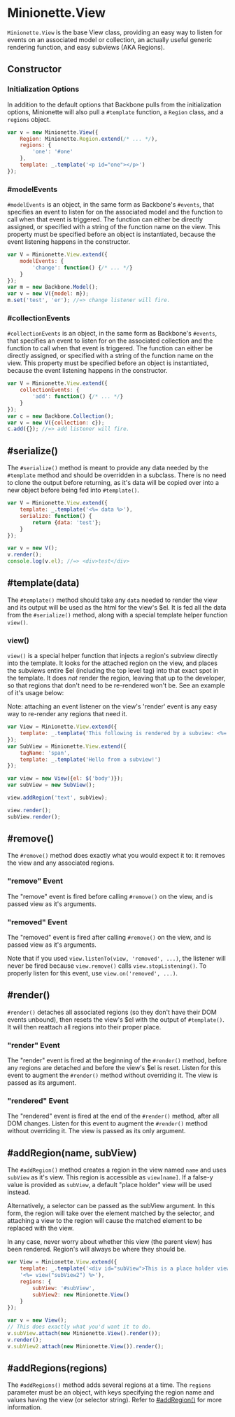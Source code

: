 Minionette.View
===============

`Minionette.View` is the base View class, providing an easy way to
listen for events on an associated model or collection, an actually
useful generic rendering function, and easy subviews (AKA Regions).

## Constructor

### Initialization Options

In addition to the default options that Backbone pulls from the
initialization options, Minionette will also pull a `#template`
function, a `Region` class, and a `regions` object.

```javascript
var v = new Minionette.View({
    Region: Minionette.Region.extend(/* ... */),
    regions: {
        'one': '#one'
    },
    template: _.template('<p id="one"></p>')
});
```

### #modelEvents

`#modelEvents` is an object, in the same form as Backbone's `#events`,
that specifies an event to listen for on the associated model and the
function to call when that event is triggered. The function can either
be directly assigned, or specified with a string of the function name on
the view. This property must be specified before an object is
instantiated, because the event listening happens in the constructor.

```javascript
var V = Minionette.View.extend({
    modelEvents: {
        'change': function() {/* ... */}
    }
});
var m = new Backbone.Model();
var v = new V({model: m});
m.set('test', 'er'); //=> change listener will fire.
```

### #collectionEvents

`#collectionEvents` is an object, in the same form as Backbone's
`#events`, that specifies an event to listen for on the associated
collection and the function to call when that event is triggered. The
function can either be directly assigned, or specified with a string of
the function name on the view. This property must be specified before an
object is instantiated, because the event listening happens in the
constructor.

```javascript
var V = Minionette.View.extend({
    collectionEvents: {
        'add': function() {/* ... */}
    }
});
var c = new Backbone.Collection();
var v = new V({collection: c});
c.add({}); //=> add listener will fire.
```


## #serialize()

The `#serialize()` method is meant to provide any data needed by the
`#template` method and should be overridden in a subclass. There is no
need to clone the output before returning, as it's data will be copied
over into a new object before being fed into `#template()`.

```javascript
var V = Minionette.View.extend({
    template: _.template('<%= data %>'),
    serialize: function() {
        return {data: 'test'};
    }
});

var v = new V();
v.render();
console.log(v.el); //=> <div>test</div>
```


## #template(data)

The `#template()` method should take any `data` needed to render the
view and its output will be used as the html for the view's $el. It is
fed all the data from the `#serialize()` method, along with a special
template helper function `view()`.

### view()

`view()` is a special helper function that injects a region's subview
directly into the template. It looks for the attached region on the view,
and places the subviews entire $el (including the top level tag) into
that exact spot in the template. It does _not_ render the region,
leaving that up to the developer, so that regions that don't need to be
re-rendered won't be. See an example of it's usage below:

Note: attaching an event listener on the view's 'render' event is any
easy way to re-render any regions that need it.

```javascript
var View = Minionette.View.extend({
    template: _.template('This following is rendered by a subview: <%= view("text") %>')
});
var SubView = Minionette.View.extend({
    tagName: 'span',
    template: _.template('Hello from a subview!')
});

var view = new View({el: $('body')});
var subView = new SubView();

view.addRegion('text', subView);

view.render();
subView.render();
```


## #remove()

The `#remove()` method does exactly what you would expect it to: it
removes the view and any associated regions.

### "remove" Event

The "remove" event is fired before calling `#remove()` on the view,
and is passed view as it's arguments.

### "removed" Event

The "removed" event is fired after calling `#remove()` on the view,
and is passed view as it's arguments.

Note that if you used `view.listenTo(view, 'removed', ...)`, the
listener will never be fired because `view.remove()` calls
`view.stopListening()`. To properly listen for this event, use
`view.on('removed', ...)`.


## #render()

`#render()` detaches all associated regions (so they don't have their
DOM events unbound), then resets the view's $el with the output of
`#template()`. It will then reattach all regions into their proper
place.

### "render" Event

The "render" event is fired at the beginning of the `#render()` method,
before any regions are detached and before the view's $el is reset.
Listen for this event to augment the `#render()` method without
overriding it.  The view is passed as its argument.

### "rendered" Event

The "rendered" event is fired at the end of the `#render()` method,
after all DOM changes. Listen for this event to augment the `#render()`
method without overriding it.  The view is passed as its only argument.


## #addRegion(name, subView)

The `#addRegion()` method creates a region in the view named `name` and
uses `subView` as it's view.  This region is accessible as `view[name]`.
If a false-y value is provided as `subView`, a default "place holder"
view will be used instead.

Alternatively, a selector can be passed as the subView argument. In
this form, the region will take over the element matched by the
selector, and attaching a view to the region will cause the matched
element to be replaced with the view.

In any case, never worry about whether this view (the parent view) has
been rendered. Region's will always be where they should be.

```javascript
var View = Minionette.View.extend({
    template: _.template('<div id="subView">This is a place holder view</div>' + 
    '<%= view("subView2") %>'),
    regions: {
        subView: '#subView',
        subView2: new Minionette.View()
    }
});

var v = new View();
// This does exactly what you'd want it to do.
v.subView.attach(new Minionette.View().render());
v.render();
v.subView2.attach(new Minionette.View()).render();
```


## #addRegions(regions)

The `#addRegions()` method adds several regions at a time. The `regions`
parameter must be an object, with keys specifying the region name and
values having the view (or selector string). Refer to
[#addRegion()](#addregionname-subview) for more information.
